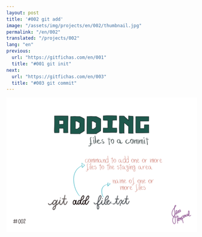 ```yaml
---
layout: post
title: '#002 git add'
image: "/assets/img/projects/en/002/thumbnail.jpg"
permalink: "/en/002"
translated: "/projects/002"
lang: "en"
previous:
  url: "https://gitfichas.com/en/001"
  title: "#001 git init"
next:
  url: "https://gitfichas.com/en/003"
  title: "#003 git commit"
---
```


<img alt="To add files to a commit use git add followed by the name of the file" src="/assets/img/projects/en/002/full.jpg">